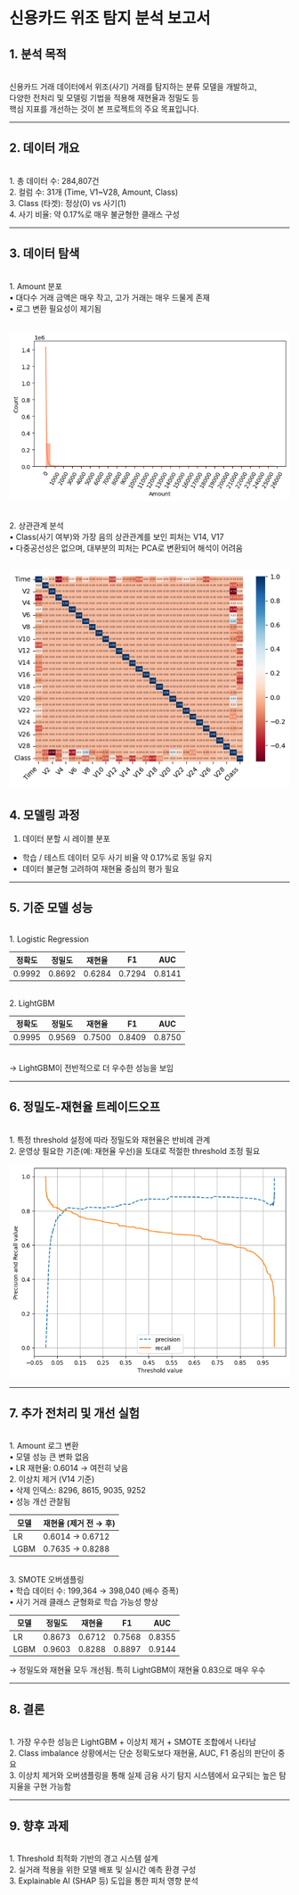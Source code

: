 # 신용카드 위조 탐지 분석 보고서

## 1. 분석 목적

<br>
신용카드 거래 데이터에서 위조(사기) 거래를 탐지하는 분류 모델을 개발하고,<br> 
다양한 전처리 및 모델링 기법을 적용해 재현율과 정밀도 등 <br> 
핵심 지표를 개선하는 것이 본 프로젝트의 주요 목표입니다.

---

## 2. 데이터 개요

<br>
1. 총 데이터 수: 284,807건<br>
2. 컬럼 수: 31개 (Time, V1~V28, Amount, Class)<br>
3. Class (타겟): 정상(0) vs 사기(1)<br>
4. 사기 비율: 약 0.17%로 매우 불균형한 클래스 구성

---

## 3. 데이터 탐색

<br>
1. Amount 분포<br>
• 대다수 거래 금액은 매우 작고, 고가 거래는 매우 드물게 존재<br>
• 로그 변환 필요성이 제기됨<br>
<br>

![Amount 분포 히스토그램](histplot.png)

<br>
2. 상관관계 분석<br>
• Class(사기 여부)와 가장 음의 상관관계를 보인 피처는 V14, V17<br>
• 다중공선성은 없으며, 대부분의 피처는 PCA로 변환되어 해석이 어려움<br>

## ![히트맵](heatmap.png)

## 4. 모델링 과정

1. 데이터 분할 시 레이블 분포

- 학습 / 테스트 데이터 모두 사기 비율 약 0.17%로 동일 유지<br>
- 데이터 불균형 고려하여 재현율 중심의 평가 필요

---

## 5. 기준 모델 성능

<br>
1. Logistic Regression

| 정확도 | 정밀도 | 재현율 | F1     | AUC    |
| ------ | ------ | ------ | ------ | ------ |
| 0.9992 | 0.8692 | 0.6284 | 0.7294 | 0.8141 |

<br>
2. LightGBM

| 정확도 | 정밀도 | 재현율 | F1     | AUC    |
| ------ | ------ | ------ | ------ | ------ |
| 0.9995 | 0.9569 | 0.7500 | 0.8409 | 0.8750 |

<br>
→ LightGBM이 전반적으로 더 우수한 성능을 보임

---

## 6. 정밀도-재현율 트레이드오프

<br>
1. 특정 threshold 설정에 따라 정밀도와 재현율은 반비례 관계<br>
2. 운영상 필요한 기준(예: 재현율 우선)을 토대로 적절한 threshold 조정 필요

![정밀도-재현율 곡선](curve_plot.png)

---

## 7. 추가 전처리 및 개선 실험

<Br>
1. Amount 로그 변환<br>
• 모델 성능 큰 변화 없음<br>
• LR 재현율: 0.6014 → 여전히 낮음

<br>
2. 이상치 제거 (V14 기준)<br>
• 삭제 인덱스: 8296, 8615, 9035, 9252<br>
• 성능 개선 관찰됨

<br>

| 모델 | 재현율 (제거 전 → 후) |
| ---- | --------------------- |
| LR   | 0.6014 → 0.6712       |
| LGBM | 0.7635 → 0.8288       |

<br>
3. SMOTE 오버샘플링<br>
• 학습 데이터 수: 199,364 → 398,040 (배수 증폭)<br>
• 사기 거래 클래스 균형화로 학습 가능성 향상

| 모델 | 정밀도 | 재현율 | F1     | AUC    |
| ---- | ------ | ------ | ------ | ------ |
| LR   | 0.8673 | 0.6712 | 0.7568 | 0.8355 |
| LGBM | 0.9603 | 0.8288 | 0.8897 | 0.9144 |

→ 정밀도와 재현율 모두 개선됨. 특히 LightGBM이 재현율 0.83으로 매우 우수

---

## 8. 결론

<br>
1. 가장 우수한 성능은 LightGBM + 이상치 제거 + SMOTE 조합에서 나타남<br>
2. Class imbalance 상황에서는 단순 정확도보다 재현율, AUC, F1 중심의 판단이 중요<br>
3. 이상치 제거와 오버샘플링을 통해 실제 금융 사기 탐지 시스템에서 요구되는 높은 탐지율을 구현 가능함

---

## 9. 향후 과제

<br>
1. Threshold 최적화 기반의 경고 시스템 설계<br>
2. 실거래 적용을 위한 모델 배포 및 실시간 예측 환경 구성<br>
3. Explainable AI (SHAP 등) 도입을 통한 피처 영향 분석
